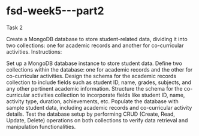 # fsd-week5---part2
Task 2 

Create a MongoDB database to store student-related data, dividing it into two collections: one for academic records and another for co-curricular activities.
Instructions:

Set up a MongoDB database instance to store student data.
Define two collections within the database: one for academic records and the other for co-curricular activities.
Design the schema for the academic records collection to include fields such as student ID, name, grades, subjects, and any other pertinent academic information.
Structure the schema for the co-curricular activities collection to incorporate fields like student ID, name, activity type, duration, achievements, etc.
Populate the database with sample student data, including academic records and co-curricular activity details.
Test the database setup by performing CRUD (Create, Read, Update, Delete) operations on both collections to verify data retrieval and manipulation functionalities.
